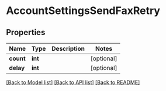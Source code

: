 # AccountSettingsSendFaxRetry

## Properties
Name | Type | Description | Notes
------------ | ------------- | ------------- | -------------
**count** | **int** |  | [optional] 
**delay** | **int** |  | [optional] 

[[Back to Model list]](../README.md#documentation-for-models) [[Back to API list]](../README.md#documentation-for-api-endpoints) [[Back to README]](../README.md)


